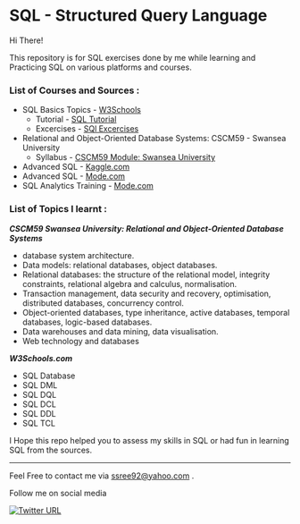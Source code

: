 # SQL - Structured Query Language

Hi There!

This repository is for SQL exercises done by me while learning and Practicing SQL on various platforms and courses.

### List of Courses and Sources : ###

* SQL Basics Topics - [W3Schools](https://www.w3schools.com/)
  * Tutorial - [SQL Tutorial](https://www.w3schools.com/sql/default.asp)
  * Excercises - [SQl Excercises](https://www.w3schools.com/sql/sql_exercises.asp)
* Relational and Object-Oriented Database Systems: CSCM59 - Swansea University
  * Syllabus - [CSCM59 Module: Swansea University](https://intranet.swan.ac.uk/catalogue/default.asp?type=moddetail&dept=any&mod=CSCM59&ayr=22%2F23&psl=TB1&detailOnly=false)
* Advanced SQL - [Kaggle.com](https://www.kaggle.com/learn/advanced-sql)
* Advanced SQL - [Mode.com](https://mode.com/sql-tutorial/intro-to-advanced-sql/)
* SQL Analytics Training - [Mode.com](https://mode.com/sql-tutorial/sql-business-analytics-training/)

### List of Topics I learnt : ###

***CSCM59 Swansea University: Relational and Object-Oriented Database Systems***
* database system architecture.
* Data models: relational databases, object databases.
* Relational databases: the structure of the relational model, integrity constraints, relational
algebra and calculus, normalisation.
* Transaction management, data security and recovery, optimisation, distributed databases,
concurrency control.
* Object-oriented databases, type inheritance, active databases, temporal databases, logic-based
databases.
* Data warehouses and data mining, data visualisation.
* Web technology and databases

***W3Schools.com***
* SQL Database
* SQL DML
* SQL DQL
* SQL DCL
* SQL DDL
* SQL TCL


I Hope this repo helped you to assess my skills in SQL or had fun in learning SQL from the sources.

--------------------------------------------------------------------------------------------------------------------------------------------------------------

Feel Free to contact me via ssree92@yahoo.com .

Follow me on social media 

[![Twitter URL](https://img.shields.io/twitter/url/https/twitter.com/SowmyaSreeB.svg?style=social&label=Follow%20%40SowmyaSreeB)](https://twitter.com/SowmyaSreeB)






